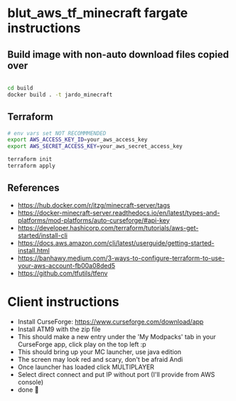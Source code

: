 # blut_aws_tf_minecraft fargate instructions

## Build image with non-auto download files copied over
```bash

cd build
docker build . -t jardo_minecraft
```



## Terraform
```bash
# env vars set NOT RECOMMMENDED
export AWS_ACCESS_KEY_ID=your_aws_access_key
export AWS_SECRET_ACCESS_KEY=your_aws_secret_access_key

terraform init
terraform apply
```

## References
- https://hub.docker.com/r/itzg/minecraft-server/tags
- https://docker-minecraft-server.readthedocs.io/en/latest/types-and-platforms/mod-platforms/auto-curseforge/#api-key
- https://developer.hashicorp.com/terraform/tutorials/aws-get-started/install-cli
- https://docs.aws.amazon.com/cli/latest/userguide/getting-started-install.html 
- https://banhawy.medium.com/3-ways-to-configure-terraform-to-use-your-aws-account-fb00a08ded5
- https://github.com/tfutils/tfenv


# Client instructions
- Install CurseForge: https://www.curseforge.com/download/app
- Install ATM9 with the zip file 
- This should make a new entry under the 'My Modpacks' tab in your CurseForge app, click play on the top left :p
- This should bring up your MC launcher, use java edition
- The screen may look red and scary, don't be afraid Andi
- Once launcher has loaded click MULTIPLAYER
- Select direct connect and put IP without port (I'll provide from AWS console)
- done :tada: